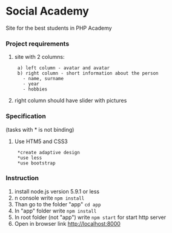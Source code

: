 # Social Academy

Site for the best students in PHP Academy

### Project requirements

1. site with 2 columns:

        a) left column - avatar and avatar
        b) right column - short information about the person
          - name, surname
          - year
          - hobbies
          
2. right column should have slider with pictures

### Specification

(tasks with * is not binding)

1. Use HTM5 and CSS3 

        *create adaptive design
        *use less
        *use bootstrap
    
### Instruction

1. install node.js version 5.9.1 or less
2. n console write `npm install`
2. Than go to the folder "app" `cd app`
3. In "app" folder write `npm install`
4. In root folder (not "app") write `npm start` for start http server
5. Open in browser link [http://localhost:8000](http://localhost:8000)

